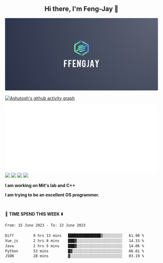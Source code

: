 <h2 align="center"> Hi there, I'm Feng-Jay 👋 </h2>  

![](https://github.com/Feng-Jay/DataStruct/blob/master/Image/1.png)  

[![Ashutosh's github activity graph](https://activity-graph.herokuapp.com/graph?username=Feng-Jay&theme=github)](https://github.com/ashutosh00710/github-readme-activity-graph)



<img src='/metrics.plugin.achievements.compact.svg' align='right' />

![](https://visitor-badge.glitch.me/badge?page_id=Feng-Jay.readme)
![](https://img.shields.io/badge/Concentrate-Cpp-blue)
![](https://img.shields.io/badge/Rust-primer-orange)
![](https://img.shields.io/badge/Target-OS-9cf)  

<p align="left"><b>
I am working on Mit's lab and C++

I am trying to be an excellent OS programmer. 
</b></p>
<!-- ![Achievement]() -->

<!-- <img align="right" src="https://github-readme-stats.vercel.app/api?username=Feng-Jay&show_icons=true&icon_color=CE1D2D&text_color=718096&bg_color=ffffff&hide_title=true" /> -->
<!-- ![Calendar]() -->
<!-- <img src='/metrics.plugin.isocalendar.fullyear.svg' align='center' />   -->
<!-- 
<img src='metrics.plugin.stargazers.svg' align='right' width='200' height='200'> -->

&emsp;

<!-- ![Metrics](/github-metrics.svg) -->

📘 **TIME SPEND THIS WEEK ⬇️**
<!--START_SECTION:waka-->

```txt
From: 15 June 2023 - To: 22 June 2023

Diff         9 hrs 13 mins   ███████████████▒░░░░░░░░░   61.90 %
Vue.js       2 hrs 8 mins    ███▓░░░░░░░░░░░░░░░░░░░░░   14.33 %
Java         2 hrs 5 mins    ███▓░░░░░░░░░░░░░░░░░░░░░   14.06 %
Python       53 mins         █▓░░░░░░░░░░░░░░░░░░░░░░░   06.01 %
JSON         28 mins         ▓░░░░░░░░░░░░░░░░░░░░░░░░   03.19 %
```

<!--END_SECTION:waka-->
